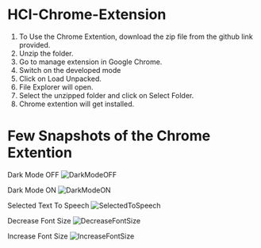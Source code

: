 # HCI-Chrome-Extension
1) To Use the Chrome Extention, download the zip file from the github link provided.
2) Unzip the folder.
3) Go to manage extension in Google Chrome.
4) Switch on the developed mode
5) Click on Load Unpacked.
6) File Explorer will open.
7) Select the unzipped folder and click on Select Folder.
8) Chrome extention will get installed.


# Few Snapshots of the Chrome Extention
Dark Mode OFF
![DarkModeOFF](https://user-images.githubusercontent.com/109071210/233841183-c99cc634-ff18-4fd2-a277-53039ec03527.png)


Dark Mode ON
![DarkModeON](https://user-images.githubusercontent.com/109071210/233841186-122d5170-6da1-4225-bad7-ac44bd8fe6f0.png)


Selected Text To Speech
![SelectedToSpeech](https://user-images.githubusercontent.com/109071210/233841187-edbec632-010d-4cfc-be56-c8f0f96d2880.png)


Decrease Font Size
![DecreaseFontSize](https://user-images.githubusercontent.com/109071210/233841188-e6740538-07da-450c-ab38-1a06817e0a26.png)


Increase Font Size
![IncreaseFontSize](https://user-images.githubusercontent.com/109071210/233841190-f758e457-3ee4-4c0f-8a30-41a568fb85af.png)
